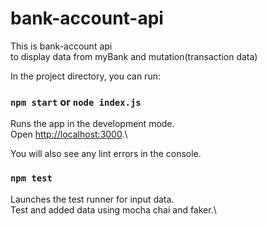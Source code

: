 # bank-account-api
This is bank-account api\
to display data from myBank and mutation(transaction data) 

In the project directory, you can run:

### `npm start` or `node index.js`

Runs the app in the development mode.\
Open [http://localhost:3000](http://localhost:3000).\

You will also see any lint errors in the console.

### `npm test`

Launches the test runner for input data.\
Test and added data using mocha chai and faker.\
